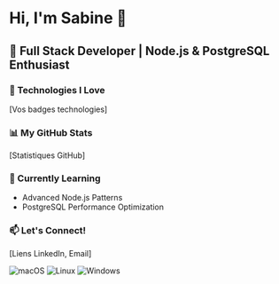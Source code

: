 # Hi, I'm Sabine 👋

## 🚀 Full Stack Developer | Node.js & PostgreSQL Enthusiast

### 🔧 Technologies I Love
[Vos badges technologies]

### 📊 My GitHub Stats
[Statistiques GitHub]

### 🌱 Currently Learning
- Advanced Node.js Patterns
- PostgreSQL Performance Optimization

### 📫 Let's Connect!
[Liens LinkedIn, Email]


![macOS](https://img.shields.io/badge/macOS-000000?style=for-the-badge&logo=apple&logoColor=white)
![Linux](https://img.shields.io/badge/Linux-FCC624?style=for-the-badge&logo=linux&logoColor=black)
![Windows](https://img.shields.io/badge/Windows-0078D6?style=for-the-badge&logo=windows&logoColor=white)

